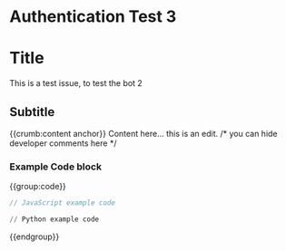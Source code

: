 # Authentication Test 3

# Title
This is a test issue, to test the bot 2
## Subtitle

{{crumb:content anchor}}
Content here...
this is an edit.
/*
you can hide developer comments here
*/

### Example Code block

{{group:code}}
```js
// JavaScript example code
```
```py
// Python example code
```
{{endgroup}}